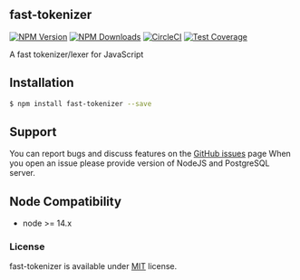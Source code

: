 ## fast-tokenizer
  
[![NPM Version][npm-image]][npm-url]
[![NPM Downloads][downloads-image]][downloads-url]
[![CircleCI][circleci-image]][circleci-url]
[![Test Coverage][coveralls-image]][coveralls-url]


A fast tokenizer/lexer for JavaScript

## Installation

```bash
$ npm install fast-tokenizer --save
```

## Support
You can report bugs and discuss features on the [GitHub issues](https://github.com/panates/fast-tokenizer/issues) page
When you open an issue please provide version of NodeJS and PostgreSQL server.

## Node Compatibility
- node >= 14.x
 
  
### License
fast-tokenizer is available under [MIT](LICENSE) license.

[npm-image]: https://img.shields.io/npm/v/fast-tokenizer.svg
[npm-url]: https://npmjs.org/package/fast-tokenizer
[circleci-image]: https://circleci.com/gh/panates/fast-tokenizer/tree/master.svg?style=shield
[circleci-url]: https://circleci.com/gh/panates/fast-tokenizer/tree/master
[coveralls-image]: https://img.shields.io/coveralls/panates/fast-tokenizer/master.svg
[coveralls-url]: https://coveralls.io/r/panates/fast-tokenizer
[downloads-image]: https://img.shields.io/npm/dm/fast-tokenizer.svg
[downloads-url]: https://npmjs.org/package/fast-tokenizer
[gitter-image]: https://badges.gitter.im/panates/fast-tokenizer.svg
[gitter-url]: https://gitter.im/panates/fast-tokenizer?utm_source=badge&utm_medium=badge&utm_campaign=pr-badge&utm_content=badge
[dependencies-image]: https://david-dm.org/panates/fast-tokenizer/status.svg
[dependencies-url]:https://david-dm.org/panates/fast-tokenizer
[devdependencies-image]: https://david-dm.org/panates/fast-tokenizer/dev-status.svg
[devdependencies-url]:https://david-dm.org/panates/fast-tokenizer?type=dev
[quality-image]: http://npm.packagequality.com/shield/fast-tokenizer.png
[quality-url]: http://packagequality.com/#?package=fast-tokenizer
